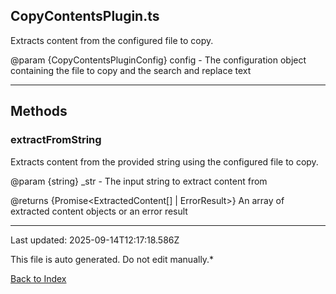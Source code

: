 ## CopyContentsPlugin.ts





 Extracts content from the configured file to copy.



 @param {CopyContentsPluginConfig} config - The configuration object containing the file to copy and the search and replace text

 



---



## Methods



### **extractFromString**

 Extracts content from the provided string using the configured file to copy.



 @param {string} _str - The input string to extract content from

 @returns {Promise<ExtractedContent[] | ErrorResult>} An array of extracted content objects or an error result

 



---



Last updated: 2025-09-14T12:17:18.586Z



This file is auto generated. Do not edit manually.*



[Back to Index](./index.md)